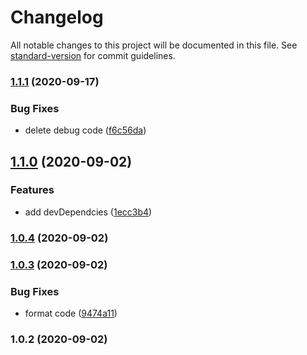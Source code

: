# Changelog

All notable changes to this project will be documented in this file. See [standard-version](https://github.com/conventional-changelog/standard-version) for commit guidelines.

### [1.1.1](https://github.com/MissNanLan/toolkit/compare/v1.1.0...v1.1.1) (2020-09-17)


### Bug Fixes

* delete debug code ([f6c56da](https://github.com/MissNanLan/toolkit/commit/f6c56da4623aef753d7985ecf2302b0c751fceae))

## [1.1.0](https://github.com/MissNanLan/toolkit/compare/v1.0.4...v1.1.0) (2020-09-02)


### Features

* add devDependcies ([1ecc3b4](https://github.com/MissNanLan/toolkit/commit/1ecc3b4df45ce6f68852cbf7d1e1999ed92d0fff))

### [1.0.4](https://github.com/MissNanLan/toolkit/compare/v1.0.3...v1.0.4) (2020-09-02)

### [1.0.3](https://github.com/MissNanLan/toolkit/compare/v1.0.2...v1.0.3) (2020-09-02)


### Bug Fixes

* format code ([9474a11](https://github.com/MissNanLan/toolkit/commit/9474a11ccf296100efe07c62c0c143b8df2f8fec))

### 1.0.2 (2020-09-02)
